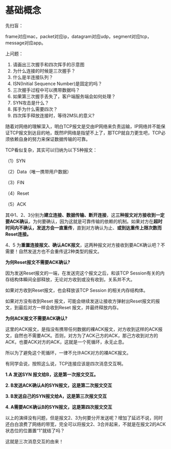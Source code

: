 # 基础概念
先扫盲：

frame对应mac，packet对应ip，datagram对应udp，segment对应tcp，message对应app。

上问题：

1. 请画出三次握手和四次挥手的示意图
2. 为什么连接的时候是三次握手？
3. 什么是半连接队列？
4. ISN(Initial Sequence Number)是固定的吗？
5. 三次握手过程中可以携带数据吗？
6. 如果第三次握手丢失了，客户端服务端会如何处理？
7. SYN攻击是什么？
8. 挥手为什么需要四次？
9. 四次挥手释放连接时，等待2MSL的意义?

随着对网络的理解深入，明白TCP报文是交由IP网络来负责运输，IP网络并不能保证TCP报文到达目的地，既然IP网络是指望不上了，那TCP就自力更生吧，TCP必须依赖自身的努力来保证数据传输的可靠。

TCP看似复杂，其实可以归纳为以下5种报文：

（1）SYN

（2）Data（唯一携带用户数据）

（3）FIN

（4）Reset

（5）ACK

其中1、2、3分别为**建立连接、数据传输、断开连接**，这**三种报文对方接收到一定要ACK确认**，为何要确认，因为这就是可靠传输的依赖的机制。如果对方在**超时时间内不确认，发送方会一直重传**，直到对方确认为止、**或到达重传上限次数而Reset连接。**

4、5 为**重置连接报文、确认ACK报文**，这两种报文对方接收到要ACK确认吧？不需要！自然发送方也不会重传这2种类型的报文。

**为何Reset报文不需要ACK确认?**

因为发送Reset报文的一端，在发送完这个报文之后，和该TCP Session有关的内存结构体瞬间全部释放，无论对方收到或没有收到，关系并不大。

如果对方收到Reset报文，也会释放该TCP Session 的相关内存结构体。

如果对方没有收到Reset 报文，可能会继续发送让接收方弹射出Reset报文的报文，到最后对方一样会收到Reset 报文，并最终释放内存。

**为何ACK报文不需要ACK确认?**

这里的ACK报文，是指没有携带任何数据的裸ACK报文，对方收到这样的ACK报文，自然也不需要ACK。否则，对方为了ACK己方的ACK，那己方收到对方的ACK，也要ACK对方的ACK，这就是一个死循环，永无止息。

所以为了避免这个死循环，一律不允许ACK对方的裸ACK报文。

有同学会说，按照这么说，TCP连接应该是四次消息交互啊。

**1.A 发送SYN 报文给B，这是第一次报文交互。**

**2. B发送ACK确认A的SYN报文，这是第二次报文交互**

**3. B发送自己的SYN报文给A，这是第三次报文交互**

**4. A需要ACK确认B的SYN报文，这是第四次报文交互**

以上的演绎没有问题，但是报文2、3为何要分开发送呢？增加了延迟不说，同时还白白浪费了网络的带宽，完全可以将报文2、3合并起来，不就是在报文2的ACK状态位的位置置“1”就结了吗？

这就是三次消息交互的由来！

